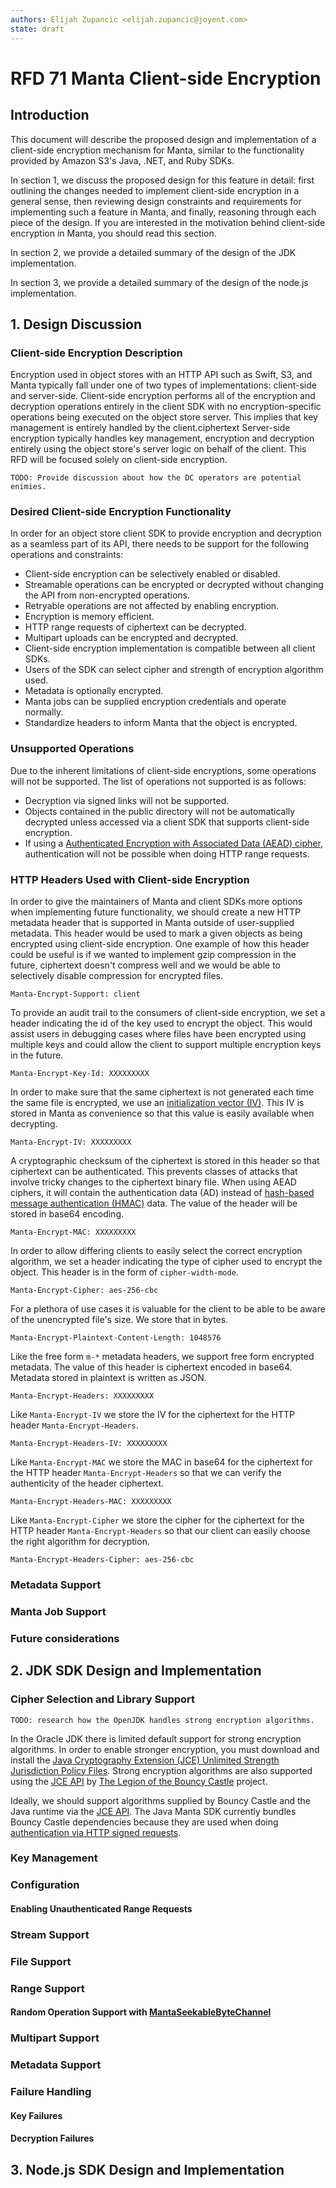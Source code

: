 ```yaml
---
authors: Elijah Zupancic <elijah.zupancic@joyent.com>
state: draft
---
```


<!--
    This Source Code Form is subject to the terms of the Mozilla Public
    License, v. 2.0. If a copy of the MPL was not distributed with this
    file, You can obtain one at http://mozilla.org/MPL/2.0/.
-->

<!--
    Copyright 2016 Joyent Inc.
-->

# RFD 71 Manta Client-side Encryption

## Introduction

This document will describe the proposed design and implementation of a client-side encryption mechanism for Manta, similar to the functionality provided by Amazon S3's Java, .NET, and Ruby SDKs.

In section 1, we discuss the proposed design for this feature in detail: first outlining the changes needed to implement client-side encryption in a general sense, then reviewing design constraints and requirements for implementing such a feature in Manta, and finally, reasoning through each piece of the design. If you are interested in the motivation behind client-side encryption in Manta, you should read this section.

In section 2, we provide a detailed summary of the design of the JDK implementation.

In section 3, we provide a detailed summary of the design of the node.js implementation.

## 1. Design Discussion

### Client-side Encryption Description

Encryption used in object stores with an HTTP API such as Swift, S3, and Manta typically fall under one of two types of implementations: client-side and server-side. Client-side encryption performs all of the encryption and decryption operations entirely in the client SDK with no encryption-specific operations being executed on the object store server. This implies that key management is entirely handled by the client.ciphertext Server-side encryption typically handles key management, encryption and decryption entirely using the object store's server logic on behalf of the client. This RFD will be focused solely on client-side encryption.

`TODO: Provide discussion about how the DC operators are potential enimies.`

### Desired Client-side Encryption Functionality

In order for an object store client SDK to provide encryption and decryption as a seamless part of its API, there needs to be support for the following operations and constraints:

 * Client-side encryption can be selectively enabled or disabled.
 * Streamable operations can be encrypted or decrypted without changing the API from non-encrypted operations.
 * Retryable operations are not affected by enabling encryption.
 * Encryption is memory efficient.
 * HTTP range requests of ciphertext can be decrypted.
 * Multipart uploads can be encrypted and decrypted.
 * Client-side encryption implementation is compatible between all client SDKs.
 * Users of the SDK can select cipher and strength of encryption algorithm used.
 * Metadata is optionally encrypted.
 * Manta jobs can be supplied encryption credentials and operate normally.
 * Standardize headers to inform Manta that the object is encrypted.

### Unsupported Operations

Due to the inherent limitations of client-side encryptions, some operations will not be supported. The list of operations not supported is as follows:

 * Decryption via signed links will not be supported.
 * Objects contained in the public directory will not be automatically decrypted unless accessed via a client SDK that supports client-side encryption.
 * If using a [Authenticated Encryption with Associated Data (AEAD) cipher](https://en.wikipedia.org/wiki/Authenticated_encryption), authentication will not be possible when doing HTTP range requests.

### HTTP Headers Used with Client-side Encryption

In order to give the maintainers of Manta and client SDKs more options when implementing future functionality, we should create a new HTTP metadata header that is supported in Manta outside of user-supplied metadata. This header would be used to mark a given objects as being encrypted using client-side encryption. One example of how this header could be useful is if we wanted to implement gzip compression in the future, ciphertext doesn't compress well and we would be able to selectively disable compression for encrypted files.

```
Manta-Encrypt-Support: client
```

To provide an audit trail to the consumers of client-side encryption, we set a header indicating the id of the key used to encrypt the object. This would assist users in debugging cases where files have been encrypted using multiple keys and could allow the client to support multiple encryption keys in the future.

```
Manta-Encrypt-Key-Id: XXXXXXXXX
```

In order to make sure that the same ciphertext is not generated each time the same file is encrypted, we use an [initialization vector (IV)](https://en.wikipedia.org/wiki/Initialization_vector). This IV is stored in Manta as convenience so that this value is easily available when decrypting.   
```
Manta-Encrypt-IV: XXXXXXXXX
```

A cryptographic checksum of the ciphertext is stored in this header so that ciphertext can be authenticated. This prevents classes of attacks that involve tricky changes to the ciphertext binary file. When using AEAD ciphers, it will contain the authentication data (AD) instead of [hash-based message authentication (HMAC)](https://en.wikipedia.org/wiki/Hash-based_message_authentication_code) data. The value of the header will be stored in base64 encoding.
```
Manta-Encrypt-MAC: XXXXXXXXX

```

In order to allow differing clients to easily select the correct encryption algorithm, we set a header indicating the type of cipher used to encrypt the object. This header is in the form of `cipher-width-mode`.

```
Manta-Encrypt-Cipher: aes-256-cbc
```

For a plethora of use cases it is valuable for the client to be able to be aware of the unencrypted file's size. We store that in bytes.
```
Manta-Encrypt-Plaintext-Content-Length: 1048576

```

Like the free form `m-*` metadata headers, we support free form encrypted metadata. The value of this header is ciphertext encoded in base64. Metadata stored in plaintext is written as JSON. 
```
Manta-Encrypt-Headers: XXXXXXXXX

```

Like `Manta-Encrypt-IV` we store the IV for the ciphertext for the HTTP header `Manta-Encrypt-Headers`. 
```
Manta-Encrypt-Headers-IV: XXXXXXXXX

```

Like `Manta-Encrypt-MAC` we store the MAC in base64 for the ciphertext for the HTTP header `Manta-Encrypt-Headers` so that we can verify the authenticity of the header ciphertext.
```
Manta-Encrypt-Headers-MAC: XXXXXXXXX

```
Like `Manta-Encrypt-Cipher` we store the cipher for the ciphertext for the HTTP header `Manta-Encrypt-Headers` so that our client can easily choose the right algorithm for decryption.
```
Manta-Encrypt-Headers-Cipher: aes-256-cbc
```

### Metadata Support



### Manta Job Support

### Future considerations

## 2. JDK SDK Design and Implementation

### Cipher Selection and Library Support

`TODO: research how the OpenJDK handles strong encryption algorithms.`

In the Oracle JDK there is limited default support for strong encryption algorithms. In order to enable stronger encryption, you must download and install the [Java Cryptography Extension (JCE) Unlimited Strength Jurisdiction Policy Files](http://www.oracle.com/technetwork/java/javase/downloads/jce8-download-2133166.html). Strong encryption algorithms are also supported using the [JCE API](https://en.wikipedia.org/wiki/Java_Cryptography_Extension) by [The Legion of the Bouncy Castle](http://www.bouncycastle.org/java.html) project.

Ideally, we should support algorithms supplied by Bouncy Castle and the Java runtime via the [JCE API](http://docs.oracle.com/javase/8/docs/technotes/guides/security/crypto/CryptoSpec.html). The Java Manta SDK currently bundles Bouncy Castle dependencies because they are used when doing [authentication via HTTP signed requests](https://github.com/joyent/java-http-signature).

### Key Management

### Configuration

#### Enabling Unauthenticated Range Requests

### Stream Support

### File Support

### Range Support

#### Random Operation Support with [MantaSeekableByteChannel](https://github.com/joyent/java-manta/blob/master/java-manta-client/src/main/java/com/joyent/manta/client/MantaSeekableByteChannel.java)

### Multipart Support

### Metadata Support

### Failure Handling

#### Key Failures

#### Decryption Failures

## 3. Node.js SDK Design and Implementation
